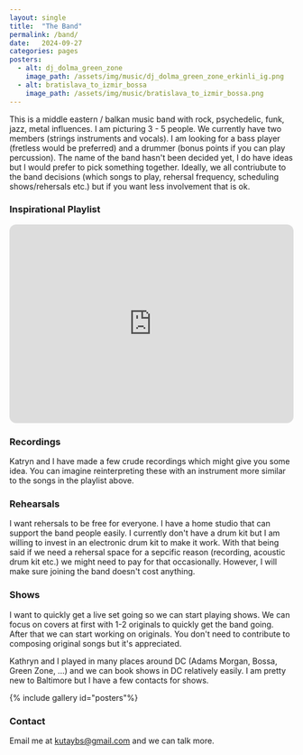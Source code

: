 ```yaml
---
layout: single
title:  "The Band"
permalink: /band/
date:   2024-09-27
categories: pages
posters:
  - alt: dj_dolma_green_zone
    image_path: /assets/img/music/dj_dolma_green_zone_erkinli_ig.png
  - alt: bratislava_to_izmir_bossa
    image_path: /assets/img/music/bratislava_to_izmir_bossa.png
---
```


This is a middle eastern / balkan music band with rock, psychedelic, funk, jazz, metal influences. I am picturing 3 - 5 people. We currently have two members (strings instruments and vocals). I am looking for a bass player (fretless would be preferred) and a drummer (bonus points if you can play percussion). The name of the band hasn't been decided yet, I do have ideas but I would prefer to pick something together. Ideally, we all contriubute to the band decisions (which songs to play, rehersal frequency, scheduling shows/rehersals etc.) but if you want less involvement that is ok.

### Inspirational Playlist

<iframe style="border-radius:12px" src="https://open.spotify.com/embed/playlist/4CQcnfdQdEkTYTYlU05wnh?utm_source=generator&theme=0" width="100%" height="352" frameBorder="0" allowfullscreen="" allow="autoplay; clipboard-write; encrypted-media; fullscreen; picture-in-picture" loading="lazy"></iframe>

### Recordings
Katryn and I have made a few crude recordings which might give you some idea. You can imagine reinterpreting these with an instrument more similar to the songs in the playlist above.

### Rehearsals
I want rehersals to be free for everyone. I have a home studio that can support the band people easily. I currently don't have a drum kit but I am willing to invest in an electronic drum kit to make it work. With that being said if we need a rehersal space for a sepcific reason (recording, acoustic drum kit etc.) we might need to pay for that occasionally. However, I will make sure joining the band doesn't cost anything.

### Shows
I want to quickly get a live set going so we can start playing shows. We can focus on covers at first with 1-2 originals to quickly get the band going. After that we can start working on originals. You don't need to contribute to composing original songs but it's appreciated.

Kathryn and I played in many places around DC (Adams Morgan, Bossa, Green Zone, ...) and we can book shows in DC relatively easily. I am pretty new to Baltimore but I have a few contacts for shows.

{% include gallery id="posters"%}

### Contact
Email me at kutaybs@gmail.com and we can talk more.
